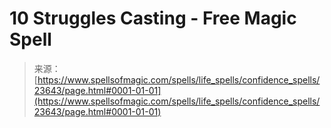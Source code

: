 <!--yml
category: 未分类
date: 2024-06-12 19:08:54
-->

# 10 Struggles Casting - Free Magic Spell

> 来源：[https://www.spellsofmagic.com/spells/life_spells/confidence_spells/23643/page.html#0001-01-01](https://www.spellsofmagic.com/spells/life_spells/confidence_spells/23643/page.html#0001-01-01)